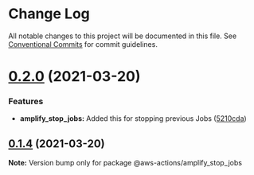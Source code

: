 # Change Log

All notable changes to this project will be documented in this file.
See [Conventional Commits](https://conventionalcommits.org) for commit guidelines.

# [0.2.0](https://github.com/luisgreen/aws-actions/compare/v0.1.2...v0.2.0) (2021-03-20)


### Features

* **amplify_stop_jobs:** Added this for stopping previous Jobs ([5210cda](https://github.com/luisgreen/aws-actions/commit/5210cda999977af0dd8df6effe46c7eba9af5aa5))





## [0.1.4](https://github.com/luisgreen/aws-actions/compare/v0.1.3...v0.1.4) (2021-03-20)

**Note:** Version bump only for package @aws-actions/amplify_stop_jobs
